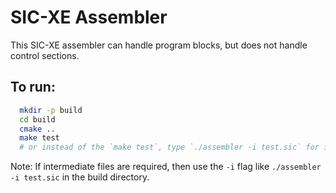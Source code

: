 # SIC-XE Assembler 
This SIC-XE assembler can handle program blocks, but does not handle control sections.
## To run:
```bash
  mkdir -p build
  cd build
  cmake ..
  make test
  # or instead of the `make test`, type `./assembler -i test.sic` for individual test.
```
Note: If intermediate files are required, then use the `-i` flag like `./assembler -i test.sic` in the build directory.
